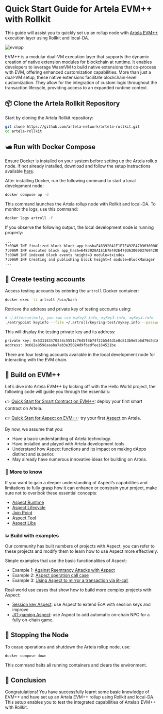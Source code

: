 # Quick Start Guide for Artela EVM++ with Rollkit

<script setup>
import constants from '../.vitepress/constants/constants.js'
</script>

This guide will assist you to quickly set up an rollup node with [Artela EVM++](https://docs.artela.network/main/Artela-Blockchain/EVM++) execution layer using Rollkit and local-DA.

![evmpp](/evmpp/evmpp.png)

EVM++ is a modular dual-VM execution layer that supports the dynamic creation of native extension modules for blockchain at runtime. It enables developers to leverage WasmVM to build native extensions that co-process with EVM, offering enhanced customization capabilities. More than just a dual-VM setup, these native extensions facilitate blockchain-level customization. They allow for the integration of custom logic throughout the transaction lifecycle, providing access to an expanded runtime context.

## 📦 Clone the Artela Rollkit Repository

Start by cloning the Artela Rollkit repository:

```bash
git clone https://github.com/artela-network/artela-rollkit.git
cd artela-rollkit
```

## 🛥️ Run with Docker Compose

Ensure Docker is installed on your system before setting up the Artela rollup node. If not already installed, download and follow the setup instructions available [here](https://www.docker.com/products/docker-desktop/).

After installing Docker, run the following command to start a local development node:

```bash
docker compose up -d
```

This command launches the Artela rollup node with Rollkit and local-DA. To monitor the logs, use this command:

```bash
docker logs artroll -f
```

If you observe the following output, the local development node is running properly:

```bash
...
7:09AM INF finalized block block_app_hash=E483920A1E1E7E492E47036300003769420813BB13BB3F25CFAFDB0DF19C144A height=3 module=BlockManager num_txs_res=0 num_val_updates=0
7:09AM INF executed block app_hash=E483920A1E1E7E492E47036300003769420813BB13BB3F25CFAFDB0DF19C144A height=3 module=BlockManager
7:09AM INF indexed block events height=3 module=txindex
7:09AM INF Creating and publishing block height=4 module=BlockManager
...
```

## 🔑 Create testing accounts

Access testing accounts by entering the `artroll` Docker container:

```bash
docker exec -ti artroll /bin/bash
```

Retrieve the address and private key of testing accounts using:

```bash
# 👇 Alternatively, you can use myKey2.info, myKey3.info, myKey4.info
./entrypoint keyinfo --file ~/.artroll/keyring-test/mykey.info --passwd test
```

This will display the testing private key and its address:

```bash
private key: 0x531183470334c5551c7645f8b74f22b544d1e0c813b9e5b6d79d5416f124fe32
address: 0x682a8598aaaba7ab3e35024d9fbedfee164521be
```

There are four testing accounts available in the local development node for interacting with the EVM chain.

## 🧪 Build on EVM++

Let’s dive into Artela EVM++ by kicking off with the Hello World project, the following code will guide you through the essentials:

👉 [Quick Start for Smart Contract on EVM++](https://docs.artela.network/develop/get-started/hello-world-contract): deploy your first smart contract on Artela.

👉 [Quick Start for Aspect on EVM++](https://docs.artela.network/develop/get-started/dev-aspect): try your first [Aspect](https://docs.artela.network/develop/core-concepts/aspect-programming) on Artela.

By now, we assume that you:

 - Have a basic understanding of Artela technology.
 - Have installed and played with Artela development tools.
 - Understand how Aspect functions and its impact on making dApps distinct and superior.
 - May already have numerous innovative ideas for building on Artela.

### 📖 More to know

If you want to gain a deeper understanding of Aspect’s capabilities and limitations to fully grasp how it can enhance or constrain your project, make sure not to overlook these essential concepts:

* [Aspect Runtime](https://docs.artela.network/develop/core-concepts/aspect-runtime)
* [Aspect Lifecycle](https://docs.artela.network/develop/core-concepts/lifecycle)
* [Join Point](https://docs.artela.network/develop/core-concepts/join-point)
* [Aspect Tool](https://docs.artela.network/develop/reference/aspect-tool/overview)
* [Aspect Libs](https://docs.artela.network/develop/reference/aspect-lib/overview)

### 💥 Build with examples

Our community has built numbers of projects with Aspect, you can refer to these projects and modify them to learn how to use Aspect more effectively.

Simple examples that use the basic functionalities of Aspect:

* Example 1: [Against Reentrancy Attacks with Aspect](https://github.com/artela-network/aspect-example/blob/main/reentrance/README.md)
* Example 2: [Aspect operation call case](https://github.com/artela-network/aspect-example/blob/main/operation/README.md)
* Example 3: [Using Aspect to mirror a transaction via jit-call](https://github.com/artela-network/aspect-example/blob/main/storage_mirror/README.md)


Real-world use cases that show how to build more complex projects with Aspect:

* [Session key Aspect](https://github.com/artela-network/session-key-aspect): use Aspect to extend EoA with session keys and improve
* [JIT-gaming Aspect](https://github.com/cpppppp7/jit-gaming): use Aspect to add automatic on-chain NPC for a fully on-chain game.


## 🛑 Stopping the Node

To cease operations and shutdown the Artela rollup node, use:

```bash
docker compose down
```

This command halts all running containers and clears the environment.

## 🎉 Conclusion

Congratulations! You have successfully learnt some basic knowledge of EVM++ and have set up an Artela EVM++ rollup using Rollkit and local-DA. This setup enables you to test the integrated capabilities of Artela’s EVM++ with Rollkit.
